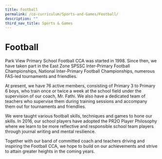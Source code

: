 ```yaml
---
title: Football
permalink: /co-curriculum/Sports-and-Games/Football/
description: ""
third_nav_title: Sports & Games
---
```

# **Football**

Park View Primary School Football CCA was started in 1998. Since then, we have taken part in the East Zone SPSSC Inter-Primary Football Championships, National Inter-Primary Football Championships, numerous FAS-led tournaments and friendlies.  

At present, we have 76 active members, consisting of Primary 3 to Primary 6 boys, who train once or twice a week at the school field under the supervision of our coach, Mr. Fathi. We also have a dedicated team of teachers who supervise them during training sessions and accompany them out for tournaments and friendlies.  

We were taught various football skills, techniques and games to hone our skills. In 2016, our school players have adopted the PR2O Player Philosophy where we learn to be more reflective and responsible school team players through journal writing and mental resilience.  

Together with our band of committed coach and teachers driving and inspiring the Football CCA, we hope to build on our achievements and strive to attain greater heights in the coming years.